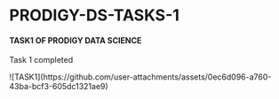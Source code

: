 <h1> PRODIGY-DS-TASKS-1</h1>
<h4>TASK1 OF PRODIGY DATA SCIENCE</h4>
<p>Task 1 completed </p>
![TASK1](https://github.com/user-attachments/assets/0ec6d096-a760-43ba-bcf3-605dc1321ae9)
